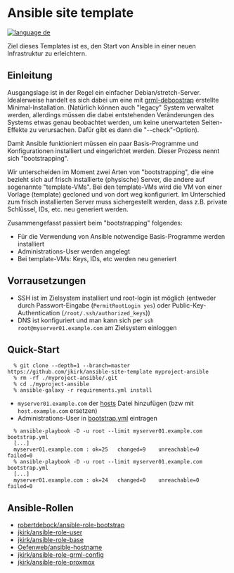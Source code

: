 # Ansible site template

[![language de](https://img.shields.io/badge/language-de-green.svg)](README.de.md)

Ziel dieses Templates ist es, den Start von Ansible in einer neuen Infrastruktur zu erleichtern.

## Einleitung

Ausgangslage ist in der Regel ein einfacher Debian/stretch-Server. Idealerweise handelt es sich dabei um eine mit [grml-deboostrap](https://github.com/grml/grml-debootstrap) erstellte Minimal-Installation.
(Natürlich können auch "legacy" System verwaltet werden, allerdings müssen die dabei entstehenden Veränderungen des Systems etwas genau beobachtet werden, um keine unerwarteten Seiten-Effekte zu verursachen.
Dafür gibt es dann die "--check"-Option).

Damit Ansible funktioniert müssen ein paar Basis-Programme und Konfigurationen installiert und eingerichtet werden. Dieser Prozess nennt sich "bootstrapping".

Wir unterscheiden im Moment zwei Arten von "bootstrapping", die eine bezieht sich auf frisch installierte (physische) Server, die andere auf sogenannte "template-VMs".
Bei den template-VMs wird die VM von einer Vorlage (template) gecloned und von dort weg konfiguriert.
Im Unterschied zum frisch installierten Server muss sichergestellt werden, dass z.B. private Schlüssel, IDs, etc. neu generiert werden.

Zusammengefasst passiert beim "bootstrapping" folgendes:

* Für die Verwendung von Ansible notwendige Basis-Programme werden installiert
* Administrations-User werden angelegt
* Bei template-VMs: Keys, IDs, etc werden neu generiert

## Vorrausetzungen

* SSH ist im Zielsystem installiert und root-login ist möglich (entweder durch Passwort-Eingabe (`PermitRootLogin yes`) oder Public-Key-Authentication (`/root/.ssh/authorized_keys`))
* DNS ist konfiguriert und man kann sich per `ssh root@myserver01.example.com` am Zielsystem einloggen

## Quick-Start

```
  % git clone --depth=1 --branch=master https://github.com/jkirk/ansible-site-template myproject-ansible
  % rm -rf ./myproject-ansible/.git
  % cd ./myproject-ansible
  % ansible-galaxy -r requirements.yml install
```

* `myserver01.example.com` der [hosts](hosts) Datei hinzufügen (bzw mit `host.example.com` ersetzen)
* Administrations-User in [bootstrap.yml](bootstrap.yml#L16) eintragen

```
  % ansible-playbook -D -u root --limit myserver01.example.com bootstrap.yml
  [...]
  myserver01.example.com : ok=25   changed=9    unreachable=0    failed=0
  % ansible-playbook -D -u root --limit myserver01.example.com bootstrap.yml
  [...]
  myserver01.example.com : ok=24   changed=0    unreachable=0    failed=0
```

## Ansible-Rollen

* [robertdebock/ansible-role-bootstrap](https://github.com/robertdebock/ansible-role-bootstrap)
* [jkirk/ansible-role-user](https://github.com/jkirk/ansible-role-user)
* [jkirk/ansible-role-base](https://github.com/jkirk/ansible-role-base)
* [Oefenweb/ansible-hostname](https://github.com/Oefenweb/ansible-hostname)
* [jkirk/ansible-role-grml-config](https://github.com/jkirk/ansible-role-grml-config)
* [jkirk/ansible-role-proxmox](https://github.com/jkirk/ansible-role-proxmox)
